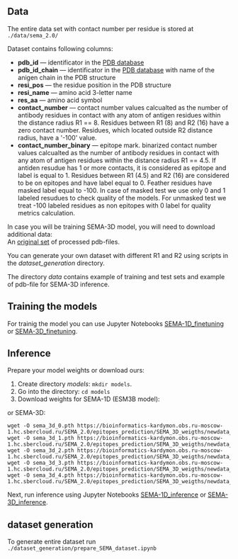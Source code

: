 ## Data
<!-- The entire data set with contact number per residue can be downloaded from the [link](https://bioinformatics-kardymon.obs.ru-moscow-1.hc.sbercloud.ru/SEMA_weights/dataset.csv.tar.gz).<br /> -->
The entire data set with contact number per residue is stored at `./data/sema_2.0/`

Dataset contains following columns:
* **pdb_id** &#8212; identificator in the [PDB database](https://www.rcsb.org)
* **pdb_id_chain** &#8212; identificator in the [PDB database](https://www.rcsb.org) with name of the anigen chain in the PDB structure
* **resi_pos** &#8212; the residue position in the PDB structure
* **resi_name** &#8212; amino acid 3-letter name
* **res_aa** &#8212; amino acid symbol
* **contact_number** &#8212; contact number values calcualted as the number of antibody residues in contact with any atom of antigen residues within the distance radius R1 == 8. Residues between R1 (8) and R2 (16) have a zero contact number. Residues, which located outside R2  distance radius, have a '-100' value. 
* **contact_number_binary** &#8212; epitope mark. binarized contact number values calcualted as the number of antibody residues in contact with any atom of antigen residues within the distance radius R1 == 4.5. If antiden resudue has 1 or more contacts, it is сonsidered as epitope and label is equal to 1. Residues between R1 (4.5) and R2 (16) are considered to be on epitopes and have label equal to 0. Feather residues have masked label equal to -100. In case of masked test we use only 0 and 1 labeled resudues to check quality of the models. For unmasked test we treat -100 labeled residues as non epitopes with 0 label for quality metrics calculation. 

In case you will be training SEMA-3D model, you will need to download additional data:<br/>
An [original set](https://bioinformatics-kardymon.obs.ru-moscow-1.hc.sbercloud.ru/SEMA_2.0/epitopes_prediction/data/data_pdbs.zip) of processed pdb-files.

You can generate your own dataset with different R1 and R2 using scripts in the *dataset_generation* directory.

The directory *data* contains example of training and test sets and example of pdb-file for SEMA-3D inference.

## Training the models
For trainig the model you can use Jupyter Notebooks [SEMA-1D_finetuning](https://github.com/AIRI-Institute/SEMAi/blob/main/epitopes_prediction/SEMA_1D/SEMA-1D_finetuning_ESMV2_3B.ipynb) or [SEMA-3D_finetuning](https://github.com/AIRI-Institute/SEMAi/blob/main/epitopes_prediction/SEMA_3D/SEMA-3D_finetuning.ipynb).

## Inference
Prepare your model weights or download ours:<br />
1. Create directory *models*: `mkdir models`.
2. Go into the directory: `cd models`
4. Download weights for SEMA-1D (ESM3B model):
<!-- ```
wget -O sema_1d_ft_cn_atom_r1_8.0_r2_16.0_0.pth https://bioinformatics-kardymon.obs.ru-moscow-1.hc.sbercloud.ru/SEMA_weights/sema_1d_ft_cn_atom_r1_8.0_r2_16.0_0.pth 
wget -O sema_1d_ft_cn_atom_r1_8.0_r2_16.0_1.pth https://bioinformatics-kardymon.obs.ru-moscow-1.hc.sbercloud.ru/SEMA_weights/sema_1d_ft_cn_atom_r1_8.0_r2_16.0_1.pth
wget -O sema_1d_ft_cn_atom_r1_8.0_r2_16.0_2.pth https://bioinformatics-kardymon.obs.ru-moscow-1.hc.sbercloud.ru/SEMA_weights/sema_1d_ft_cn_atom_r1_8.0_r2_16.0_2.pth
wget -O sema_1d_ft_cn_atom_r1_8.0_r2_16.0_3.pth https://bioinformatics-kardymon.obs.ru-moscow-1.hc.sbercloud.ru/SEMA_weights/sema_1d_ft_cn_atom_r1_8.0_r2_16.0_3.pth
wget -O sema_1d_ft_cn_atom_r1_8.0_r2_16.0_4.pth https://bioinformatics-kardymon.obs.ru-moscow-1.hc.sbercloud.ru/SEMA_weights/sema_1d_ft_cn_atom_r1_8.0_r2_16.0_4.pth
   ``` -->
   
or SEMA-3D:
```
wget -O sema_3d_0.pth https://bioinformatics-kardymon.obs.ru-moscow-1.hc.sbercloud.ru/SEMA_2.0/epitopes_prediction/SEMA_3D_weigths/newdata_sema_saprot_continous_noncut_0.pth
wget -O sema_3d_1.pth https://bioinformatics-kardymon.obs.ru-moscow-1.hc.sbercloud.ru/SEMA_2.0/epitopes_prediction/SEMA_3D_weigths/newdata_sema_saprot_continous_noncut_1.pth
wget -O sema_3d_2.pth https://bioinformatics-kardymon.obs.ru-moscow-1.hc.sbercloud.ru/SEMA_2.0/epitopes_prediction/SEMA_3D_weigths/newdata_sema_saprot_continous_noncut_2.pth
wget -O sema_3d_3.pth https://bioinformatics-kardymon.obs.ru-moscow-1.hc.sbercloud.ru/SEMA_2.0/epitopes_prediction/SEMA_3D_weigths/newdata_sema_saprot_continous_noncut_3.pth
wget -O sema_3d_4.pth https://bioinformatics-kardymon.obs.ru-moscow-1.hc.sbercloud.ru/SEMA_2.0/epitopes_prediction/SEMA_3D_weigths/newdata_sema_saprot_continous_noncut_4.pth
```


Next, run inference using Jupyter Notebooks [SEMA-1D_inference](https://github.com/AIRI-Institute/SEMAi/blob/main/epitopes_prediction/SEMA_1D/SEMA-1D_inference.ipynb.ipynb) or [SEMA-3D_inference](https://github.com/AIRI-Institute/SEMAi/blob/main/epitopes_prediction/SEMA_3D/SEMA-3D_inference.ipynb).


## dataset generation
To generate entire dataset run `./dataset_generation/prepare_SEMA_dataset.ipynb` 
